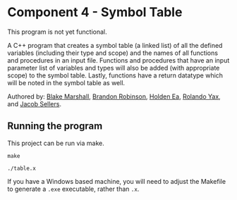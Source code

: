 # Component 4 - Symbol Table

This program is not yet functional.

A C++ program that creates a symbol table (a linked list) of all the defined variables (including their type and scope) and the names of all functions and procedures in an input file. Functions and procedures that have an input parameter list of variables and types will also be added (with appropriate scope) to the symbol table. Lastly, functions have a return datatype which will be noted in the symbol table as well.

Authored by: [Blake Marshall](https://github.com/officialblake), [Brandon Robinson](https://github.com/brandonuscg), [Holden Ea](https://github.com/holdenkea), [Rolando Yax](https://github.com/Ryax3), and [Jacob Sellers](https://github.com/JacobS999).

## Running the program

This project can be run via make.

```make```

```./table.x```

If you have a Windows based machine, you will need to adjust the Makefile to generate a ```.exe``` executable, rather than ```.x```.
